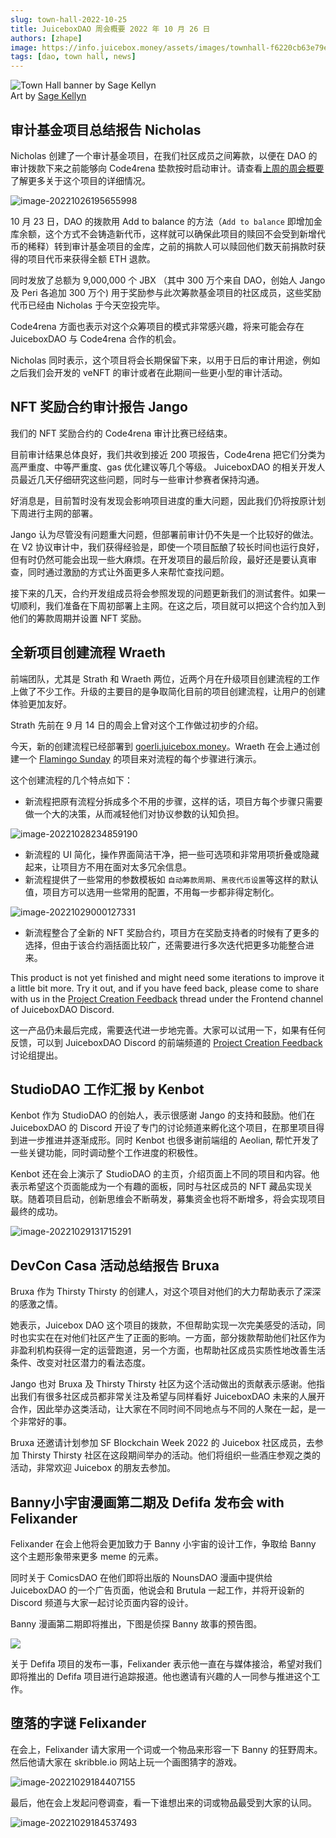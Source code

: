 ```yaml
---
slug: town-hall-2022-10-25
title: JuiceboxDAO 周会概要 2022 年 10 月 26 日
authors: [zhape]
image: https://info.juicebox.money/assets/images/townhall-f6220cb63e79e62f790a0ba4a041c68c.png
tags: [dao, town hall, news]
---
```


![Town Hall banner by Sage Kellyn](townhall.png)  
Art by [Sage Kellyn](https://twitter.com/SageKellyn)



## 审计基金项目总结报告 Nicholas

Nicholas 创建了一个审计基金项目，在我们社区成员之间筹款，以便在 DAO 的审计拨款下来之前能够向 Code4rena 垫款按时启动审计。请查看[上周的周会概要](https://info.juicebox.money/zh/blog/2022-10-18-town-hall)了解更多关于这个项目的详细情况。

![image-20221026195655998](image-20221026195655998.png)

10 月 23 日，DAO 的拨款用 Add to balance 的方法（`Add to balance` 即增加金库余额，这个方式不会铸造新代币，这样就可以确保此项目的赎回不会受到新增代币的稀释）转到审计基金项目的金库，之前的捐款人可以赎回他们数天前捐款时获得的项目代币来获得全额 ETH 退款。

同时发放了总额为 9,000,000 个 JBX （其中 300 万个来自 DAO，创始人 Jango 及 Peri 各追加 300 万个) 用于奖励参与此次筹款基金项目的社区成员，这些奖励代币已经由 Nicholas 于今天空投完毕。

Code4rena 方面也表示对这个众筹项目的模式非常感兴趣，将来可能会存在 JuiceboxDAO 与 Code4rena 合作的机会。

Nicholas 同时表示，这个项目将会长期保留下来，以用于日后的审计用途，例如之后我们会开发的 veNFT 的审计或者在此期间一些更小型的审计活动。



## NFT 奖励合约审计报告  Jango

我们的 NFT 奖励合约的 Code4rena 审计比赛已经结束。

目前审计结果总体良好，我们共收到接近 200 项报告，Code4rena 把它们分类为高严重度、中等严重度、gas 优化建议等几个等级。 JuiceboxDAO 的相关开发人员最近几天仔细研究这些问题，同时与一些审计参赛者保持沟通。

好消息是，目前暂时没有发现会影响项目进度的重大问题，因此我们仍将按原计划下周进行主网的部署。

Jango 认为尽管没有问题重大问题，但部署前审计仍不失是一个比较好的做法。在 V2 协议审计中，我们获得经验是，即使一个项目酝酿了较长时间也运行良好，但有时仍然可能会出现一些大麻烦。在开发项目的最后阶段，最好还是要认真审查，同时通过激励的方式让外面更多人来帮忙查找问题。

接下来的几天，合约开发组成员将会参照发现的问题更新我们的测试套件。如果一切顺利，我们准备在下周初部署上主网。在这之后，项目就可以把这个合约加入到他们的筹款周期并设置 NFT 奖励。



## 全新项目创建流程 Wraeth

前端团队，尤其是 Strath 和 Wraeth 两位，近两个月在升级项目创建流程的工作上做了不少工作。升级的主要目的是争取简化目前的项目创建流程，让用户的创建体验更加友好。

Strath 先前在 9 月 14 日的周会上曾对这个工作做过初步的介绍。

今天，新的创建流程已经部署到 [goerli.juicebox.money](https://goerli.juicebox.money/create)。Wraeth 在会上通过创建一个 [Flamingo Sunday](https://goerli.juicebox.money/v2/p/72) 的项目来对流程的每个步骤进行演示。

这个创建流程的几个特点如下：

- 新流程把原有流程分拆成多个不用的步骤，这样的话，项目方每个步骤只需要做一个大的决策，从而减轻他们对协议参数的认知负担。

![image-20221028234859190](image-20221028234859190.png)

- 新流程的 UI 简化，操作界面简洁干净，把一些可选项和非常用项折叠或隐藏起来，让项目方不用在面对太多冗余信息。
- 新流程提供了一些常用的参数模板如 `自动筹款周期`、`黑夜代币设置`等这样的默认值，项目方可以选用一些常用的配置，不用每一步都非得定制化。

![image-20221029000127331](image-20221029000127331.png)

-  新流程整合了全新的 NFT 奖励合约，项目方在奖励支持者的时候有了更多的选择，但由于该合约涵括面比较广，还需要进行多次迭代把更多功能整合进来。

This product is not yet finished and might need some iterations to improve it a little bit more. Try it out, and if you have feed back, please come to share with us in the [Project Creation Feedback](https://discord.com/channels/775859454780244028/1034595089374257192) thread under the Frontend channel of JuiceboxDAO Discord. 

这一产品仍未最后完成，需要迭代进一步地完善。大家可以试用一下，如果有任何反馈，可以到 JuiceboxDAO Discord 的前端频道的 [Project Creation Feedback](https://discord.com/channels/775859454780244028/1034595089374257192) 讨论组提出。

## StudioDAO 工作汇报 by Kenbot

Kenbot 作为 StudioDAO 的创始人，表示很感谢 Jango 的支持和鼓励。他们在 JuiceboxDAO 的 Discord 开设了专门的讨论频道来孵化这个项目，在那里项目得到进一步推进并逐渐成形。同时 Kenbot 也很多谢前端组的 Aeolian, 帮忙开发了一些关键功能，同时调动整个工作进度的积极性。

Kenbot 还在会上演示了 StudioDAO 的主页，介绍页面上不同的项目和内容。他表示希望这个页面能成为一个有趣的面板，同时与社区成员的 NFT 藏品实现关联。随着项目启动，创新思维会不断萌发，募集资金也将不断增多，将会实现项目最终的成功。

![image-20221029131715291](image-20221029131715291.png)



## DevCon Casa 活动总结报告 Bruxa

Bruxa 作为 Thirsty Thirsty 的创建人，对这个项目对他们的大力帮助表示了深深的感激之情。

她表示，Juicebox DAO 这个项目的拨款，不但帮助实现一次完美感受的活动，同时也实实在在对他们社区产生了正面的影响。一方面，部分拨款帮助他们社区作为非盈利机构获得一定的运营跑道，另一个方面，也帮助社区成员实质性地改善生活条件、改变对社区潜力的看法态度。

Jango 也对 Bruxa 及 Thirsty Thirsty 社区为这个活动做出的贡献表示感谢。他指出我们有很多社区成员都非常关注及希望与同样看好 JuiceboxDAO 未来的人展开合作，因此举办这类活动，让大家在不同时间不同地点与不同的人聚在一起，是一个非常好的事。

Bruxa 还邀请计划参加 SF Blockchain Week 2022 的 Juicebox 社区成员，去参加 Thirsty Thirsty 社区在这段期间举办的活动。他们将组织一些酒庄参观之类的活动，非常欢迎 Juicebox 的朋友去参加。



## Banny小宇宙漫画第二期及 Defifa 发布会 with Felixander

Felixander 在会上他将会更加致力于 Banny 小宇宙的设计工作，争取给 Banny 这个主题形象带来更多 meme 的元素。

同时关于 ComicsDAO 在他们即将出版的 NounsDAO 漫画中提供给 JuiceboxDAO 的一个广告页面，他说会和 Brutula 一起工作，并将开设新的 Discord 频道与大家一起讨论页面内容的设计。

Banny 漫画第二期即将推出，下图是侦探 Banny 故事的预告图。

![](YPMykE9.png)

关于 Defifa 项目的发布一事，Felixander 表示他一直在与媒体接洽，希望对我们即将推出的 Defifa 项目进行追踪报道。他也邀请有兴趣的人一同参与推进这个工作。

## 堕落的字谜  Felixander

在会上，Felixander 请大家用一个词或一个物品来形容一下 Banny 的狂野周末。然后他请大家在 skribble.io 网站上玩一个画图猜字的游戏。 

![image-20221029184407155](image-20221029184407155.png)

最后，他在会上发起问卷调查，看一下谁想出来的词或物品最受到大家的认同。

![image-20221029184537493](image-20221029184537493.png)
